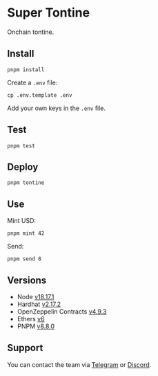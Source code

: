 # Super Tontine

Onchain tontine.

## Install

```
pnpm install
```

Create a `.env` file:

```
cp .env.template .env
```

Add your own keys in the `.env` file. 

## Test 

```
pnpm test
```

## Deploy 

```
pnpm tontine
```

## Use

Mint USD:

```
pnpm mint 42
```

Send:

```
pnpm send 8
```

## Versions

- Node [v18.17.1](https://nodejs.org/uk/blog/release/v18.17.1/)
- Hardhat [v2.17.2](https://github.com/NomicFoundation/hardhat/releases/tag/hardhat%402.17.2)
- OpenZeppelin Contracts [v4.9.3](https://github.com/OpenZeppelin/openzeppelin-contracts/releases/tag/v4.9.3)
- Ethers [v6](https://docs.ethers.org/v6/)
- PNPM [v8.8.0](https://pnpm.io/pnpm-vs-npm)

## Support

You can contact the team via [Telegram](https://t.me/+DwyxPgieT7VkZjQ0) or [Discord](https://discord.com/invite/uSxzJp3J76).

